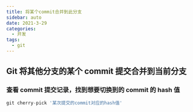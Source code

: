 ```yaml
---
title: 将某个commit合并到此分支
sidebar: auto
date: 2021-3-29
categories:
  - 开发
tags:
  - git
---
```


## Git 将其他分支的某个 commit 提交合并到当前分支

### 查看 commit 提交记录，找到想要切换到的 commit 的 hash 值

```javascript
git cherry-pick '某次提交的commit对应的hash值'
```